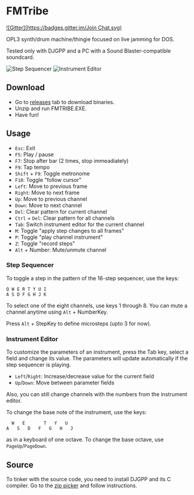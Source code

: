 # FMTribe #
[![Gitter](https://badges.gitter.im/Join Chat.svg)](https://gitter.im/munshkr/fmtribe?utm_source=badge&utm_medium=badge&utm_campaign=pr-badge&utm_content=badge)

OPL3 synth/drum machine/thingie focused on live jamming for DOS.

Tested only with DJGPP and a PC with a Sound Blaster-compatible soundcard.

![Step Sequencer](http://i.imgur.com/8Sllomo.png)&nbsp;![Instrument Editor](http://i.imgur.com/fkLsV9T.png)

## Download ##

* Go to [releases](https://github.com/munshkr/fmtribe/releases) tab to download
  binaries.
* Unzip and run FMTRIBE.EXE.
* Have fun!

## Usage ##

* `Esc`: Exit
* `F5`: Play / pause
* `F7`: Stop after bar (2 times, stop immeadiately)
* `F9`: Tap tempo
* `Shift` + `F9`: Toggle metronome
* `F10`: Toggle "follow cursor"
* `Left`: Move to previous frame
* `Right`: Move to next frame
* `Up`: Move to previous channel
* `Down`: Move to next channel
* `Del`: Clear pattern for current channel
* `Ctrl` + `Del`: Clear pattern for all channels
* `Tab`: Switch instrument editor for the current channel
* `M`: Toggle "apply step changes to all frames"
* `P`: Toggle "play channel instrument"
* `Z`: Toggle "record steps"
* `Alt` + Number: Mute/unmute channel

### Step Sequencer ###

To toggle a step in the pattern of the 16-step sequencer, use the keys:

    Q W E R T Y U I
    A S D F G H J K

To select one of the eight channels, use keys 1 through 8.
You can mute a channel anytime using `Alt` + NumberKey.

Press `Alt` + StepKey to define microsteps (upto 3 for now).

### Instrument Editor ###

To customize the parameters of an instrument, press the Tab key, select a field
and change its value. The parameters will update automatically if the step
sequencer is playing.

* `Left`/`Right`: Increase/decrease value for the current field
* `Up`/`Down`: Move between parameter fields

Also, you can still change channels with the numbers from the instrument
editor.

To change the base note of the instrument, use the keys:

      W   E       T   Y   U
    A   S   D   F   G   H   J

as in a keyboard of one octave. To change the base octave, use `PageUp`/`PageDown`.

## Source ##

To tinker with the source code, you need to install DJGPP and its C compiler.
Go to the [zip picker](http://www.delorie.com/djgpp/zip-picker.html) and follow
instructions.
